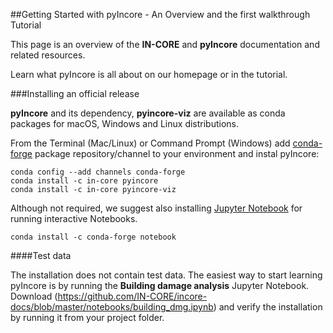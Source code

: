 ##Getting Started with pyIncore - An Overview and the first walkthrough Tutorial

This page is an overview of the **IN-CORE** and **pyIncore** documentation and related resources.

Learn what pyIncore is all about on our homepage or in the tutorial.


###Installing an official release

**pyIncore** and its dependency, **pyincore-viz** are available as conda packages for macOS, 
Windows and Linux distributions.

From the Terminal (Mac/Linux) or Command Prompt (Windows) add [conda-forge](https://conda-forge.org/) package repository/channel to your environment
and instal pyIncore:

```
conda config --add channels conda-forge
conda install -c in-core pyincore
conda install -c in-core pyincore-viz
```
   
Although not required, we suggest also installing [Jupyter Notebook](https://jupyter.org/install) for running interactive Notebooks.

```
conda install -c conda-forge notebook
```

####Test data

The installation does not contain test data. The easiest way to start learning pyIncore is by running 
the **Building damage analysis** Jupyter Notebook. Download (<https://github.com/IN-CORE/incore-docs/blob/master/notebooks/building_dmg.ipynb>)
and verify the installation by running it from your project folder.

